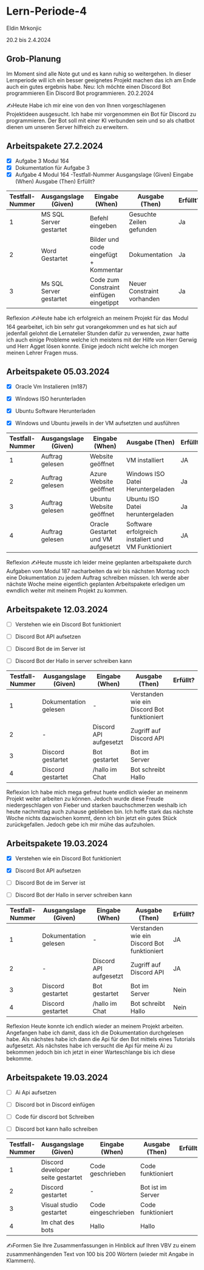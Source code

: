 # Lern-Periode-4
Eldin Mrkonjic

20.2 bis 2.4.2024

## Grob-Planung
Im Moment sind alle Note gut und es kann ruhig so weitergehen.
In dieser Lernperiode will ich ein besser geeignetes Projekt machen das ich am Ende auch ein gutes ergebnis habe.
Neu: Ich möchte einen Discord Bot programmieren
Ein Discord Bot programmieren.
20.2.2024

✍️Heute Habe ich mir eine von den von Ihnen vorgeschlagenen Projektideen ausgesucht. Ich habe mir vorgenommen ein Bot für Discord zu programmieren. Der Bot soll mit einer KI verbunden sein und so als chatbot dienen um unseren Server hilfreich zu erweitern.

## Arbeitspakete 27.2.2024
- [x] Aufgabe 3 Modul 164
- [x] Dokumentation für Aufgabe 3
- [x] Aufgabe 4 Modul 164
-Testfall-Nummer	Ausgangslage (Given)	Eingabe (When)	Ausgabe (Then)	Erfüllt?

| Testfall-Nummer | Ausgangslage (Given) | Eingabe (When) | Ausgabe (Then) | Erfüllt? |
| -------------- | -------------------- | -------------- | -------------- | -------- |
| 1              | MS SQL Server gestartet  | Befehl eingeben             | Gesuchte Zeilen gefunden               |  Ja        |
| 2              | Word Gestartet                 |  Bilder und code eingefügt + Kommentar              |    Dokumentation            |     Ja     |
| 3              | Ms SQL Server gestartet                 |  Code zum Constraint einfügen eingetippt             | Neuer Constraint vorhanden               |     Ja     |

Reflexion
✍️Heute habe ich erfolgreich an meinem Projekt für das Modul 164 gearbeitet, ich bin sehr gut vorangekommen und es hat sich auf jedenfall gelohnt die Lernatelier Stunden dafür zu verwenden, zwar hatte ich auch einige Probleme welche ich meistens mit der Hilfe von Herr Gerwig und Herr Agget lösen konnte. Einige jedoch nicht welche ich morgen meinen Lehrer Fragen muss.

## Arbeitspakete 05.03.2024

- [x] Oracle Vm Instalieren (m187)
- [x] Windows ISO herunterladen
- [x] Ubuntu Software Herunterladen
- [x] Windows und Ubuntu jeweils in der VM aufsetzten und ausführen


| Testfall-Nummer | Ausgangslage (Given) | Eingabe (When) | Ausgabe (Then) | Erfüllt? |
| -------------- | -------------------- | -------------- | -------------- | -------- |
| 1              | Auftrag gelesen               |   Website geöffnet          |  VM installiert                             |        JA  | 
| 2              | Auftrag gelesen               |   Azure Website geöffnet    |  Windows ISO Datei Heruntergeladen      |        Ja  |
| 3              | Auftrag gelesen               |   Ubuntu Website geöffnet   |  Ubuntu ISO Datei heruntergeladen              |        Ja  |
| 4              | Auftrag gelesen               |   Oracle Gestartet und VM aufgesetzt          | Software erfolgreich instaliert und VM Funktioniert  |  JA  |


Reflexion
✍️Heute musste ich leider meine geplanten arbeitspakete durch Aufgaben vom Modul 187 nacharbeiten da wir bis nächsten Montag noch eine Dokumentation zu jedem Auftrag schreiben müssen. Ich werde aber nächste Woche meine eigentlich geplanten Arbeitspakete erledigen um ewndlich weiter mit meinem Projekt zu kommen.


## Arbeitspakete 12.03.2024

- [ ] Verstehen wie ein Discord Bot funktioniert
- [ ] Discord Bot API aufsetzen
- [ ] Discord Bot de im Server ist
- [ ] Discord Bot der Hallo in server schreiben kann 


| Testfall-Nummer | Ausgangslage (Given) | Eingabe (When) | Ausgabe (Then) | Erfüllt? |
| -------------- | -------------------- | -------------- | -------------- | -------- |
| 1              |   Dokumentation gelesen                   |     -           |     Verstanden wie ein Discord Bot funktioniert           |          |
| 2              |   -                   |   Discord API aufgesetzt             |         Zugriff auf Discord API      |          |
| 3              |     Discord gestartet                 |    Bot gestartet            |  Bot im Server              |          |
| 4              |       Discord gestartet               |    /hallo im Chat            |  Bot schreibt Hallo              |          |


Reflexion
Ich habe mich mega gefreut huete endlich wieder an meinenm Projekt weiter arbeiten zu können. Jedoch wurde diese Freude niedergeschlagen von Fieber und starken bauchschmerzen weshalb ich heute nachmittag auch zuhause geblieben bin.
Ich hoffe stark das nächste Woche nichts dazwischen kommt, denn ich bin jetzt ein gutes Stück zurückgefallen. Jedoch gebe ich mir mühe das aufzuholen.


## Arbeitspakete 19.03.2024

- [x] Verstehen wie ein Discord Bot funktioniert
- [x] Discord Bot API aufsetzen
- [ ] Discord Bot de im Server ist
- [ ] Discord Bot der Hallo in server schreiben kann 


| Testfall-Nummer | Ausgangslage (Given) | Eingabe (When) | Ausgabe (Then) | Erfüllt? |
| -------------- | -------------------- | -------------- | -------------- | -------- |
| 1              |   Dokumentation gelesen                   |     -           |     Verstanden wie ein Discord Bot funktioniert           |     JA     |
| 2              |   -                   |   Discord API aufgesetzt             |         Zugriff auf Discord API      |      JA    |
| 3              |     Discord gestartet                 |    Bot gestartet            |  Bot im Server              |     Nein     |
| 4              |       Discord gestartet               |    /hallo im Chat            |  Bot schreibt Hallo              |    Nein       |

Reflexion
Heute konnte ich endlich wieder an meinem Projekt arbeiten. Angefangen habe ich damit, dass ich die Dokumentation durchgelesen habe. Als nächstes habe ich dann die Api für den Bot mittels eines Tutorials aufgesetzt. Als nächstes habe ich versucht die Api für meine Ai zu bekommen jedoch bin ich jetzt in einer Warteschlange bis ich diese bekomme. 


## Arbeitspakete 19.03.2024

- [ ] Ai Api aufsetzen
- [ ] Discord bot in Discord einfügen
- [ ] Code für discord bot Schreiben
- [ ] Discord bot kann hallo schreiben 


| Testfall-Nummer | Ausgangslage (Given) | Eingabe (When) | Ausgabe (Then) | Erfüllt? |
| -------------- | -------------------- | -------------- | -------------- | -------- |
| 1              |       Discord developer seite gestartet               |  Code geschrieben              |   Code funktioniert             |          |
| 2              |       Discord gestartet               |   -             |      Bot ist im Server          |          |
| 3              |   Visual studio gestartet                   |       Code eingeschrieben         |    Code funktioniert            |          |
| 4              |   Im chat des bots                   |      Hallo          |           Hallo     |          |
✍️Formen Sie Ihre Zusammenfassungen in Hinblick auf Ihren VBV zu einem zusammenhängenden Text von 100 bis 200 Wörtern (wieder mit Angabe in Klammern).
 
